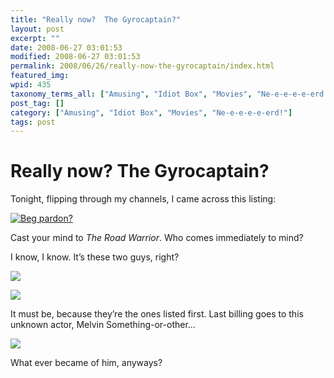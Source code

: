 ```yaml
---
title: "Really now?  The Gyrocaptain?"
layout: post
excerpt: ""
date: 2008-06-27 03:01:53
modified: 2008-06-27 03:01:53
permalink: 2008/06/26/really-now-the-gyrocaptain/index.html
featured_img: 
wpid: 435
taxonomy_terms_all: ["Amusing", "Idiot Box", "Movies", "Ne-e-e-e-e-erd!"]
post_tag: []
category: ["Amusing", "Idiot Box", "Movies", "Ne-e-e-e-e-erd!"]
tags: post
---
```


# Really now?  The Gyrocaptain?

Tonight, flipping through my channels, I came across this listing:

[![Beg pardon?](http://farm4.static.flickr.com/3036/2615075706_021d8de977.jpg)](http://www.flickr.com/photos/pj/2615075706/ "Beg pardon? by Patrick Johanneson, on Flickr")

Cast your mind to *The Road Warrior*. Who comes immediately to mind?

I know, I know. It’s these two guys, right?

![](http://content6.flixster.com/photo/10/93/41/10934100_tmb.jpg)

![](http://www.geocities.com/mighty_wez/wez2.JPG)

It must be, because they’re the ones listed first. Last billing goes to this unknown actor, Melvin Something-or-other…

![](http://www.prisonflicks.com/images/rwmax1.jpg)

What ever became of him, anyways?